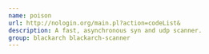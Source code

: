 ```yaml
---
name: poison
url: http://nologin.org/main.pl?action=codeList&
description: A fast, asynchronous syn and udp scanner.
group: blackarch blackarch-scanner
---
```


